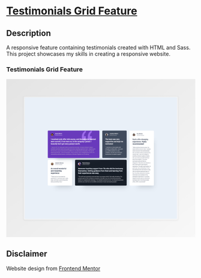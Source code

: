 # [Testimonials Grid Feature](https://testimonials-grid-feature-lenanle333.vercel.app/)

## Description

A responsive feature containing testimonials created with HTML and Sass. This project showcases my skills in creating a responsive website.

### Testimonials Grid Feature

![Testimonials Grid Feature](https://github.com/lenanle333/Testimonials-Grid-Feature/blob/3a75aa27a45cc11d6be6a652d579d4d34bde1df5/assets/screenshots/Testimonials%20Grid%20Section%20desktop.jpeg)

## Disclaimer

Website design from [Frontend Mentor](https://www.frontendmentor.io/challenges/testimonials-grid-section-Nnw6J7Un7/hub)
